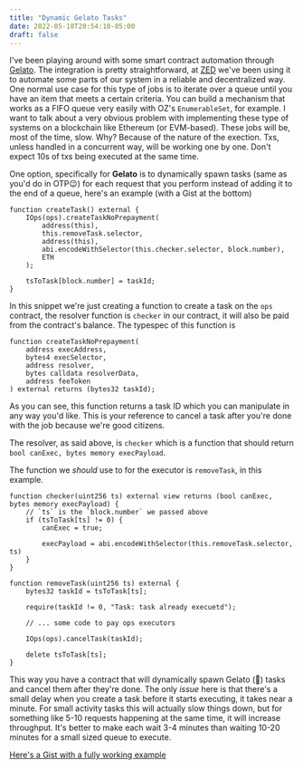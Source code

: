 ```yaml
---
title: "Dynamic Gelato Tasks"
date: 2022-05-18T20:54:10-05:00
draft: false
---
```


I've been playing around with some smart contract automation through [Gelato](https://app.gelato.network/). The integration is pretty straightforward,
at [ZED](https://zed.run/) we've been using it to automate some parts of our system in a reliable and decentralized way. One normal use case for this type of jobs
is to iterate over a queue until you have an item that meets a certain criteria.
You can build a mechanism that works as a FIFO queue very easily with OZ's `EnumerableSet`, for example. I want to talk about 
a very obvious problem with implementing these type of systems on a blockchain like Ethereum (or EVM-based). These
jobs will be, most of the time, slow. Why? Because of the nature of the exection. Txs, unless
handled in a concurrent way, will be working one by one. Don't expect 10s of txs being executed at the same time.

One option, specifically for **Gelato** is to dynamically spawn tasks (same as you'd do in OTP😉) for each request
that you perform instead of adding it to the end of a queue, here's an example (with a Gist at the bottom)

```solidity
function createTask() external {
    IOps(ops).createTaskNoPrepayment(
        address(this),
        this.removeTask.selector,
        address(this),
        abi.encodeWithSelector(this.checker.selector, block.number),
        ETH
    );
    
    tsToTask[block.number] = taskId;
}
```
In this snippet we're just creating a function to create a task on the `ops` contract, the resolver function is 
`checker` in our contract, it will also be paid from the contract's balance. The typespec of this function is

```solidity
function createTaskNoPrepayment(
    address execAddress, 
    bytes4 execSelector, 
    address resolver, 
    bytes calldata resolverData, 
    address feeToken
) external returns (bytes32 taskId);
```

As you can see, this function returns a task ID which you can manipulate in any way you'd like. This is your 
reference to cancel a task after you're done with the job because we're good citizens. 

The resolver, as said above, is `checker` which is a function that should return `bool canExec, bytes memory execPayload`.

The function we _should_ use to for the executor is `removeTask`, in this example.

```solidity
function checker(uint256 ts) external view returns (bool canExec, bytes memory execPayload) {
    // `ts` is the `block.number` we passed above
    if (tsToTask[ts] != 0) {
        canExec = true;
        
        execPayload = abi.encodeWithSelector(this.removeTask.selector, ts)
    }
}

function removeTask(uint256 ts) external {
    bytes32 taskId = tsToTask[ts];
    
    require(taskId != 0, "Task: task already execuetd");
    
    // ... some code to pay ops executors
    
    IOps(ops).cancelTask(taskId);
    
    delete tsToTask[ts];
}
```

This way you have a contract that will dynamically spawn Gelato (🍦) tasks and cancel them after they're done. 
The only _issue_ here is that there's a small delay when you create a task before it starts executing, it takes
near a minute. For small activity tasks this will actually slow things down, but for something like 5-10 requests
happening at the same time, it will increase throughput. It's better to make each wait 3-4 minutes than waiting
10-20 minutes for a small sized queue to execute. 

[Here's a Gist with a fully working example](https://gist.github.com/aguxez/b92b6ae2d9e8959a3856c7c340b4142c)
